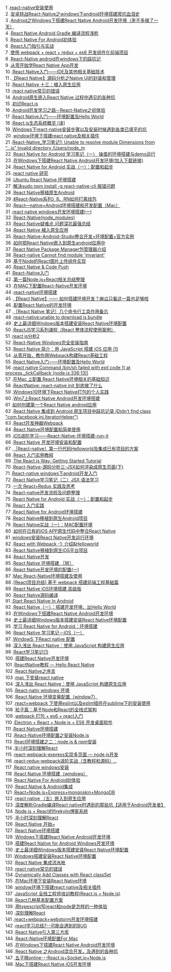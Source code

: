 1 .[react-native安装使用](http://blog.csdn.net/maylorChao/article/details/45439169?locationNum=8&fps=1)  
2 .[安卓转战React-Native之windows下android环境搭建爬坑血泪史](http://blog.csdn.net/u013278099/article/details/51451889?locationNum=3&fps=1)  
3 .[Android之Windows下搭建React Native Android开发环境（差不多搞了一天）](http://blog.csdn.net/u011068702/article/details/49448043?locationNum=7&fps=1)  
4 .[React Native Android Gradle 编译流程浅析](http://blog.csdn.net/yanbober/article/details/53105728?locationNum=14&fps=1)  
5 .[React Native For Android初体验](http://blog.csdn.net/ACE1985/article/details/49131907?locationNum=4&fps=1)  
6 .[React入门指引与实战](http://blog.csdn.net/ricohzhanglong/article/details/52065734?locationNum=10&fps=1)  
7 .[使用 webpack + react + redux + es6 开发组件化前端项目](http://blog.csdn.net/fengyinchao/article/details/51965886?locationNum=11&fps=1)  
8 .[React-Native android在windows下的踩坑记](http://blog.csdn.net/yczz/article/details/49375221?locationNum=11&fps=1)  
9 .[从零开始学React Native App开发](http://blog.csdn.net/chenbifeng/article/details/51496548?locationNum=13&fps=1)  
10 .[React Native入门——IDE及其他相关基础技术](http://blog.csdn.net/yuanguozhengjust/article/details/50468561?locationNum=8&fps=1)  
11 .[【React Native】源码分析之Native UI的封装和管理](http://blog.csdn.net/u013531824/article/details/54020287?locationNum=12&fps=1)  
12 .[React Native 十三：植入原生应用](http://blog.csdn.net/p106786860/article/details/51412805?locationNum=7&fps=1)  
13 .[react native常见的错误](http://blog.csdn.net/GoodChangYong/article/details/51323930?locationNum=4&fps=1)  
14 .[Android原生嵌入React Native 过程中遇见的各种坑](http://blog.csdn.net/ssksuke/article/details/52403754?locationNum=6&fps=1)  
15 .[初识React.js](http://blog.csdn.net/zc0325/article/details/51274547?locationNum=8&fps=1)  
16 .[Android开发学习之路--React-Native之初体验](http://blog.csdn.net/eastmoon502136/article/details/51250108?locationNum=14&fps=1)  
17 .[React Native入门——环境配置及Hello World](http://blog.csdn.net/yuanguozhengjust/article/details/50468050?locationNum=13&fps=1)  
18 .[React.js生态系统概览 [译]](http://blog.csdn.net/yczz/article/details/49737145?locationNum=14&fps=1)  
19 .[Windows下react-native安装步骤以及安装时候遇到各类已填平的坑](http://blog.csdn.net/WX_JIN/article/details/51086565?locationNum=12&fps=1)  
20 .[window环境下搭建react native及相关插件](http://blog.csdn.net/xiangzhihong8/article/details/52012434?locationNum=6&fps=1)  
21 .[React-Native_学习笔记1: Unable to resolve module Dimensions from “...js” Invalid directory /Users/node_m](http://blog.csdn.net/wxs0124/article/details/50237985?locationNum=3&fps=1)  
22 .[React Native for Android 学习笔记（一） 操蛋的环境搭建与demo运行](http://blog.csdn.net/zys871228/article/details/50732604?locationNum=3&fps=1)  
23 .[在Windows下搭建React Native Android开发环境(加入下载链接)](http://blog.csdn.net/u013934914/article/details/49304269?locationNum=5&fps=1)  
24 .[React Native for Android 实战（一）：配置和起步](http://blog.csdn.net/minkowsky/article/details/49619923?locationNum=8&fps=1)  
25 .[react native 研究](http://blog.csdn.net/ljloving/article/details/50038195?locationNum=15&fps=1)  
26 .[Ubuntu React Native 环境搭建](http://blog.csdn.net/djhsws/article/details/51455926?locationNum=7&fps=1)  
27 .[解决sudo npm install -g react-native-cli 报错问题](http://blog.csdn.net/ruettiger/article/details/51921190?locationNum=15&fps=1)  
28 .[React Native移植原生Android](http://blog.csdn.net/xiangzhihong8/article/details/52683988?locationNum=12&fps=1)  
29 .[《React-Native系列》8、RN如何打离线包](http://blog.csdn.net/hsbirenjie/article/details/52138716?locationNum=5&fps=1)  
30 .[React—native+Android环境搭建和开发配置（Mac）](http://blog.csdn.net/pcaxb/article/details/52046438?locationNum=9&fps=1)  
31 .[react native windows开发环境搭建(一)](http://blog.csdn.net/zhaojiezz/article/details/48877723?locationNum=13&fps=1)  
32 .[React-Native(node_modules)](http://blog.csdn.net/shubinniu/article/details/52873250?locationNum=1&fps=1)  
33 .[React Native疑难点,问题深坑最强总结](http://blog.csdn.net/daogepiqian/article/details/50728048?locationNum=15&fps=1)  
34 .[React Native 植入原生应用](http://blog.csdn.net/Miss_YD/article/details/51647539?locationNum=2&fps=1)  
35 .[React-Native-Android-Studio整合开发+环境配置+官方实例](http://blog.csdn.net/dream_an/article/details/53787183?locationNum=1&fps=1)  
36 .[如何把React Native嵌入到原生android应用中](http://blog.csdn.net/liu__520/article/details/52817016?locationNum=5&fps=1)  
37 .[React Native Package Manager包管理器介绍](http://blog.csdn.net/offbye/article/details/51586273?locationNum=13&fps=1)  
38 .[React-native Cannot find module 'invariant'](http://blog.csdn.net/adzcsx2/article/details/53535541?locationNum=9&fps=1)  
39 .[基于Node的React图片上传组件实现](http://blog.csdn.net/u011413061/article/details/52169321?locationNum=2&fps=1)  
40 .[React Native & Code Push](http://blog.csdn.net/very_caiing/article/details/50924379?locationNum=8&fps=1)  
41 .[React-Native入门](http://blog.csdn.net/majiakun1/article/details/50503689?locationNum=13&fps=1)  
42 .[第一篇Node.js+React相关总结整理](http://blog.csdn.net/waiterwaiter/article/details/50083907?locationNum=4&fps=1)  
43 .[在MAC下配置React-Native开发环境](http://blog.csdn.net/qq_26544491/article/details/50818634?locationNum=14&fps=1)  
44 .[react-native环境搭建](http://blog.csdn.net/android_ls/article/details/50638903?locationNum=10&fps=1)  
45 .[【React Native】—— 如何搭建环境开发？麻瓜只看这一篇也足够啦](http://blog.csdn.net/qq_23191031/article/details/53364755?locationNum=6&fps=1)  
46 .[配置React Native的开发环境](http://blog.csdn.net/github_26672553/article/details/52159868?locationNum=11&fps=1)  
47 .[［React Native 笔记］几个命令行工具作用备忘](http://blog.csdn.net/mm787/article/details/50933317?locationNum=4&fps=1)  
48 .[react-native:unable to download js bundle](http://blog.csdn.net/u014041033/article/details/50569698?locationNum=7&fps=1)  
49 .[史上最详细Windows版本搭建安装React Native环境配置](http://blog.csdn.net/arjick/article/details/51649069?locationNum=13&fps=1)  
50 .[ReactJS学习系列课程（React 整体流程使用案例）](http://blog.csdn.net/jiangbo_phd/article/details/51768976?locationNum=10&fps=1)  
51 .[react js分析2](http://blog.csdn.net/ly402609921/article/details/49949951?locationNum=5&fps=1)  
52 .[React-Native Windows完全安装指南](http://blog.csdn.net/zoudifei/article/details/50756017?locationNum=15&fps=1)  
53 .[React Native 简介：用 JavaScript 搭建 iOS 应用 (1)](http://blog.csdn.net/wangpeng198688/article/details/47426605?locationNum=15&fps=1)  
54 .[从零开始，教你用Webpack构建React基础工程](http://blog.csdn.net/u011326979/article/details/52857591?locationNum=1&fps=1)  
55 .[React Native入门——环境配置及Hello World](http://blog.csdn.net/xyxjn/article/details/50608916?locationNum=12&fps=1)  
56 .[react native Command /bin/sh failed with exit code 1( at process._tickCallback (node.js:336:13))](http://blog.csdn.net/IROYCN/article/details/50544093?locationNum=10&fps=1)  
57 .[在Mac 上配置 React Native环境相关的基础知识](http://blog.csdn.net/u012894479/article/details/51149318?locationNum=12&fps=1)  
58 .[ReactNative: react-native init 到底做了什么](http://blog.csdn.net/AndroidBluetooth/article/details/51058273?locationNum=3&fps=1)  
59 .[Windows10环境下React Native打包的个人实践](http://blog.csdn.net/gangoogle/article/details/51161054?locationNum=6&fps=1)  
60 .[Win7上React Native Android开发环境搭建](http://blog.csdn.net/u014738140/article/details/50596373?locationNum=7&fps=1)  
61 .[如何创建第一个React Native android应用](http://blog.csdn.net/naiba01/article/details/51429182?locationNum=12&fps=1)  
62 .[React Native 集成到 Android 原生项目中踩坑记录 (Didn't find class "com.facebook.jni.IteratorHelper")](http://blog.csdn.net/u011240877/article/details/52095216?locationNum=7&fps=1)  
63 .[React开发神器Webpack](http://blog.csdn.net/z69183787/article/details/51916574?locationNum=5&fps=1)  
64 .[React Native环境配置和简单使用](http://blog.csdn.net/yeshaojian/article/details/52888303?locationNum=9&fps=1)  
65 .[iOS进阶学习——React-Native-环境搭建-run-it](http://blog.csdn.net/u010127917/article/details/51233714?locationNum=14&fps=1)  
66 .[React  Native 开发环境安装和配置](http://blog.csdn.net/lan_hz007/article/details/49619401?locationNum=9&fps=1)  
67 .[［React-native］第一行代码Helloworld及集成已有项目的方案](http://blog.csdn.net/haibo_bear/article/details/52984646?locationNum=11&fps=1)  
68 .[React 入门实例教程](http://blog.csdn.net/u011955252/article/details/52093513?locationNum=10&fps=1)  
69 .[The React.js Way: Getting Started Tutorial](http://blog.csdn.net/reallyrui/article/details/45293135?locationNum=1&fps=1)  
70 .[React-Native-源码分析三-JSX如何渲染成原生页面(下)](http://blog.csdn.net/xujinyang1234/article/details/52525496?locationNum=15&fps=1)  
71 .[React-native windows下android开发入门](http://blog.csdn.net/java_acm/article/details/51437844?locationNum=1&fps=1)  
72 .[React Native学习笔记（二）JSX 语法学习](http://blog.csdn.net/weimeng809/article/details/51477749?locationNum=4&fps=1)  
73 .[一次 React+Redux 实践及思考](http://blog.csdn.net/oMingZi12345678/article/details/52507575?locationNum=1&fps=1)  
74 .[React-native开发流程及问题整理](http://blog.csdn.net/u012808234/article/details/52700438?locationNum=14&fps=1)  
75 .[React Native for Android 实战（一）：配置和起步](http://blog.csdn.net/jxxfzgy/article/details/50487325?locationNum=10&fps=1)  
76 .[React 入门实践](http://blog.csdn.net/z69183787/article/details/51934181?locationNum=5&fps=1)  
77 .[React Native for Android环境搭建](http://blog.csdn.net/xueshanhaizi/article/details/52808311?locationNum=2&fps=1)  
78 .[React Native移植到原生Android项目](http://blog.csdn.net/u014484863/article/details/51589085?locationNum=11&fps=1)  
79 .[React Native实战（一）：MAC配置环境](http://blog.csdn.net/gyz413977349/article/details/49756357?locationNum=4&fps=1)  
80 .[如何在已有的iOS APP原生代码中整合React Native](http://blog.csdn.net/c00129878/article/details/52769219?locationNum=9&fps=1)  
81 .[windows安装React Native开发运行环境](http://blog.csdn.net/oldinaction/article/details/50893898?locationNum=14&fps=1)  
82 .[React with Webpack -1: 介绍&Helloworld](http://blog.csdn.net/whereismatrix/article/details/49680863?locationNum=3&fps=1)  
83 .[React Native移植到原生iOS平台项目](http://blog.csdn.net/u014484863/article/details/51583493?locationNum=10&fps=1)  
84 .[React Native开发](http://blog.csdn.net/jiang314/article/details/51462899?locationNum=1&fps=1)  
85 .[React Native 环境搭建 ［转］](http://blog.csdn.net/u014734645/article/details/50633539?locationNum=9&fps=1)  
86 .[React Native开发环境的配置(一)](http://blog.csdn.net/u014484863/article/details/49746871?locationNum=2&fps=1)  
87 .[Mac React-Native环境搭建及使用](http://blog.csdn.net/h643342713/article/details/53054357?locationNum=11&fps=1)  
88 .[[React项目总结] 基于 webpack 搭建前端工程基础篇](http://blog.csdn.net/clplain/article/details/52480180?locationNum=1&fps=1)  
89 .[React Native iOS环境搭建 高级版](http://blog.csdn.net/u011363981/article/details/50667710?locationNum=10&fps=1)  
90 .[React Native源码编译](http://blog.csdn.net/shix_foot/article/details/52964370?locationNum=5&fps=1)  
91 .[Start React Native In Android](http://blog.csdn.net/winteror/article/details/48686621?locationNum=9&fps=1)  
92 .[React Native（一）：搭建开发环境、出Hello World](http://blog.csdn.net/shiquanqq/article/details/53784893?locationNum=4&fps=1)  
93 .[在Windows下搭建React Native Android开发环境](http://blog.csdn.net/leeandmins/article/details/49210143?locationNum=10&fps=1)  
94 .[史上最详细Windows版本搭建安装React Native环境配置](http://blog.csdn.net/u012987546/article/details/52210530?locationNum=3&fps=1)  
95 .[学习 React Native for Android：环境搭建](http://blog.csdn.net/Keep_Driving_XinYang/article/details/50316907?locationNum=7&fps=1)  
96 .[React Native 学习笔记－iOS（一）](http://blog.csdn.net/aisjimoxue/article/details/51955599?locationNum=5&fps=1)  
97 .[WindowS 下React native 配置](http://blog.csdn.net/u013233097/article/details/53406391?locationNum=11&fps=1)  
98 .[深入浅出 React Native：使用 JavaScript 构建原生应用](http://blog.csdn.net/maiwc/article/details/51751303?locationNum=1&fps=1)  
99 .[React学习笔记(1)](http://blog.csdn.net/u012250516/article/details/51801909?locationNum=15&fps=1)  
100 .[搭建React Native开发环境](http://blog.csdn.net/heqiangflytosky/article/details/53502175?locationNum=4&fps=1)  
101 .[ReactNative教程 — Hello React Native](http://blog.csdn.net/vispin/article/details/52981294?locationNum=8&fps=1)  
102 .[React Native之序言](http://blog.csdn.net/woshizisezise/article/details/51018447?locationNum=13&fps=1)  
103 .[mac 下安装react native](http://blog.csdn.net/zww1984774346/article/details/52072094?locationNum=12&fps=1)  
104 .[深入浅出 React Native：使用 JavaScript 构建原生应用](http://blog.csdn.net/xiaofei125145/article/details/50821338?locationNum=3&fps=1)  
105 .[React-nativ windows 环境](http://blog.csdn.net/u012889434/article/details/50636106?locationNum=1&fps=1)  
106 .[React Native 环境变量配置（window7）](http://blog.csdn.net/wsdbssxq/article/details/53374486?locationNum=12&fps=1)  
107 .[react+webpack 下使用eslint以及eslint插件在sublime下的安装使用](http://blog.csdn.net/whbwhb1/article/details/53503425?locationNum=11&fps=1)  
108 .[轮子篇：基于Node和React的全栈式架构](http://blog.csdn.net/u011413061/article/details/53561581?locationNum=15&fps=1)  
109 .[webpack 打包 + es6 + react入门](http://blog.csdn.net/chaunceyw/article/details/52083802?locationNum=14&fps=1)  
110 .[Electron + React + Node.js + ES6 开发桌面软件](http://blog.csdn.net/oMingZi12345678/article/details/53512475?locationNum=3&fps=1)  
111 .[React Native环境搭建](http://blog.csdn.net/mqy1023/article/details/52949845?locationNum=11&fps=1)  
112 .[React-Native环境配置之安装Node.js](http://blog.csdn.net/u012505605/article/details/52549364?locationNum=6&fps=1)  
113 .[React环境搭建之二：node.js & npm安装](http://blog.csdn.net/yuleicqut/article/details/52971477?locationNum=7&fps=1)  
114 .[半小时深刻理解React](http://blog.csdn.net/dj0379/article/details/52870279?locationNum=8&fps=1)  
115 .[react-webpack-express实现多页面 — node.js开发](http://blog.csdn.net/d780793370/article/details/53468100?locationNum=12&fps=1)  
116 .[react-redux-webpack进阶实战（含教程和源码）..](http://blog.csdn.net/hyy1115/article/details/53008298?locationNum=3&fps=1)  
117 .[React native windows安装](http://blog.csdn.net/weizhiiceboy3/article/details/52065744?locationNum=2&fps=1)  
118 .[React Native 环境搭建（windows）](http://blog.csdn.net/zxd1988/article/details/52182874?locationNum=9&fps=1)  
119 .[React Native For Android初体验](http://blog.csdn.net/u011904605/article/details/52562844?locationNum=4&fps=1)  
120 .[React Native & Android集成](http://blog.csdn.net/qduningning/article/details/53767039?locationNum=2&fps=1)  
121 .[React+Node.js+Express+mongoskin+MongoDB](http://blog.csdn.net/zidafone/article/details/50037305?locationNum=2&fps=1)  
122 .[react native （五）嵌入到原生应用](http://blog.csdn.net/si1279571489/article/details/53535584?locationNum=2&fps=1)  
123 .[深度解析Gradle编译React native时遇到的那些坑【适用于Android开发者】](http://blog.csdn.net/u013552863/article/details/53638070?locationNum=6&fps=1)  
124 .[Node.js + React的firekylin博客系统](http://blog.csdn.net/ysw1132/article/details/51787042?locationNum=9&fps=1)  
125 .[半小时深刻理解React](http://blog.csdn.net/liangklfang/article/details/52918875?locationNum=2&fps=1)  
126 .[React Native 开始~](http://blog.csdn.net/u012131827/article/details/50946002?locationNum=10&fps=1)  
127 .[React Native环境搭建](http://blog.csdn.net/win816723459/article/details/53395038?locationNum=6&fps=1)  
128 .[Windows下搭建React Native Android开发环境](http://blog.csdn.net/ggdffftghjndjnd/article/details/51395650?locationNum=5&fps=1)  
129 .[搭建React Native for Android Windows开发环境](http://blog.csdn.net/GoodChangYong/article/details/51323844?locationNum=7&fps=1)  
130 .[史上最详细Windows版本搭建安装React Native环境配置](http://blog.csdn.net/yingpaixiaochuan/article/details/53332758?locationNum=13&fps=1)  
131 .[Windows搭建安装React Native环境配置](http://blog.csdn.net/wxx614817/article/details/51422925?locationNum=12&fps=1)  
132 .[React Native 集成流水帐](http://blog.csdn.net/fyfcauc/article/details/53421479?locationNum=9&fps=1)  
133 .[react native常见的错误](http://blog.csdn.net/u011904605/article/details/53710177?locationNum=13&fps=1)  
134 .[Dynamically Add Classes with React classSet](http://blog.csdn.net/SalmonellaVaccine/article/details/52134168?locationNum=3&fps=1)  
135 .[在Mac环境下安装React Native环境](http://blog.csdn.net/CaryG/article/details/52430334?locationNum=13&fps=1)  
136 .[window环境下搭建react native及相关插件](http://blog.csdn.net/sinat_17775997/article/details/53579401?locationNum=6&fps=1)  
137 .[JavaScript 全栈工程师培训教程(React.js + Node.js)](http://blog.csdn.net/sinat_17775997/article/details/53766829?locationNum=6&fps=1)  
138 .[React几种基本配置方案](http://blog.csdn.net/u012742622/article/details/53007935?locationNum=14&fps=1)  
139 .[用typescript写react和node是怎样的一种体验](http://blog.csdn.net/hsany330/article/details/53097038?locationNum=8&fps=1)  
140 .[深刻理解React](http://blog.csdn.net/stevejobson/article/details/52909131?locationNum=4&fps=1)  
141 .[react+webpack+webstorm开发环境搭建](http://blog.csdn.net/u010977147/article/details/53518976?locationNum=15&fps=1)  
142 .[react学习总结7--可能会遇到的BUG](http://blog.csdn.net/mjzhang1993/article/details/53708106?locationNum=7&fps=1)  
143 .[React Native引入第三方库](http://blog.csdn.net/u011197081/article/details/54136854?locationNum=5&fps=1)  
144 .[React-Native环境配置For Mac](http://blog.csdn.net/liu__000/article/details/52874453?locationNum=6&fps=1)  
145 .[在Windows下搭建React Native Android开发环境](http://blog.csdn.net/sinat_17775997/article/details/53579425?locationNum=8&fps=1)  
146 .[React Native 之Android混合开发，及遇到的各种坑](http://blog.csdn.net/u014763476/article/details/53836432?locationNum=8&fps=1)  
147 .[五子棋online---React.js+Socket.io+Node.js](http://blog.csdn.net/baidu_35407267/article/details/54149092?locationNum=2&fps=1)  
148 .[Mac下搭建React Native iOS开发环境](http://blog.csdn.net/liang890806/article/details/54393195?locationNum=11&fps=1)  
